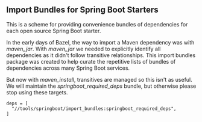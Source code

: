 ## Import Bundles for Spring Boot Starters

This is a scheme for providing convenience bundles of dependencies for each
  open source Spring Boot starter.

In the early days of Bazel, the way to import a Maven dependency was with *maven_jar*.
With *maven_jar* we needed to explicitly identify all dependencies as it didn't follow transitive relationships.
This import bundles package was created to help curate the repetitive lists of bundles of dependencies across many Spring Boot services.

But now with *maven_install*, transitives are managed so this isn't as useful.
We will maintain the *springboot_required_deps* bundle, but otherwise please stop using these targets.

```
deps = [
  "//tools/springboot/import_bundles:springboot_required_deps",
]
```
